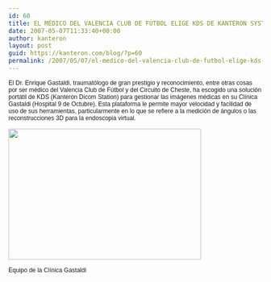 ```yaml
---
id: 60
title: EL MÉDICO DEL VALENCIA CLUB DE FÚTBOL ELIGE KDS DE KANTERON SYSTEMS
date: 2007-05-07T11:33:40+00:00
author: kanteron
layout: post
guid: https://kanteron.com/blog/?p=60
permalink: /2007/05/07/el-medico-del-valencia-club-de-futbol-elige-kds-de-kanteron-systems/
---
```

<p style="font: normal normal normal 12px/normal Helvetica;margin: 0px">
  El Dr. Enrique Gastaldi, traumatólogo de gran prestigio y reconocimiento, entre otras cosas por ser médico del Valencia Club de Fútbol y del Circuito de Cheste, ha escogido una solución portátil de KDS (Kanteron Dicom Station) para gestionar las imágenes médicas en su Clínica Gastaldi (Hospital 9 de Octubre). Esta plataforma le permite mayor velocidad y facilidad de uso de sus herramientas, particularmente en lo que se refiere a la medición de ángulos o las reconstrucciones 3D para la endoscopia virtual.
</p>

<span style="font-family: Times, 'Times New Roman', Times, serif;font-size: medium;line-height: normal" class="Apple-style-span"><img src="https://www.clinicagastaldi.com/images/equipo_peq.jpg" border="0" height="260" width="382" /></span>

<p style="font: normal normal normal 12px/normal Helvetica;margin: 0px">
  Equipo de la Clínica Gastaldi
</p>